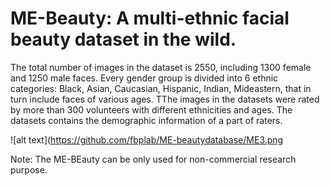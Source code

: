 # ME-Beauty: A multi-ethnic facial beauty dataset in the wild.

The total number of images in the dataset is 2550, including  1300 female and 1250 male faces. 
Every gender group is divided into 6 ethnic categories: Black, Asian, Caucasian, Hispanic, Indian, 
Mideastern, that in turn include faces of various ages. TThe images in the datasets were rated by more than 300 volunteers with different ethnicities and ages. 
The datasets contains  the demographic information of a part of raters.

![alt text](https://github.com/fbplab/ME-beautydatabase/ME3.png

Note: The ME-BEauty can be only used for non-commercial research purpose.

